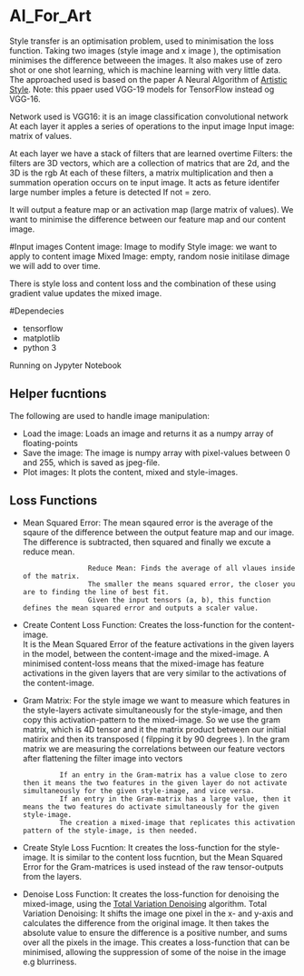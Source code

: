 # AI_For_Art

Style transfer is an optimisation problem, used to  minimisation the loss function. Taking two images (style image and x image ), the optimisation minimises the difference betweeen the images. It also makes use of zero shot or one shot learning, which is machine learning with very little data. 
The approached used is based on the paper A Neural Algorithm of [Artistic Style](https://arxiv.org/abs/1508.06576). Note: this ppaer used VGG-19 models for TensorFlow instead og VGG-16.


Network used is VGG16: it is an image classification convolutional network 
At each layer it apples a series of operations to the input image
Input image: matrix of values.

At each layer we have a stack of filters that are learned overtime
Filters: the filters are 3D vectors, which are a collection of matrics that are 2d, and the 3D is the rgb
At each of these filters, a matrix multiplication and then a summation operation occurs on te input image.
It acts as feture identifer
large number imples a feture is detected 
If not = zero.

It will output a feature map or an activation map (large matrix of values). We want to minimise the difference between our feature map and our content image.

#Input images
Content image: Image to modify 
Style image: we want to apply to content image
Mixed Image: empty, random nosie initilase dimage we will add to over time.

There is style loss and content loss and the combination of these using gradient value updates the mixed image.


#Dependecies 

- tensorflow
- matplotlib
- python 3

Running on Jypyter Notebook 
 

## Helper fucntions 
The following are used to handle image manipulation:

- Load the image: Loads an image and returns it as a numpy array of floating-points
- Save the image: The image is  numpy array with pixel-values between 0 and 255, which is saved as jpeg-file.
- Plot images: It plots the content, mixed and style-images.

## Loss Functions 

  - Mean Squared Error: The mean sqaured error is the average of the sqaure of the difference between the output feature map and our image.
                        The difference is subtracted, then squared and finally we excute a reduce mean.
                           
                        Reduce Mean: Finds the average of all vlaues inside of the matrix.
                        The smaller the means squared error, the closer you are to finding the line of best fit.
                        Given the input tensors (a, b), this function defines the mean squared error and outputs a scaler value.
    
  - Create Content Loss Function: Creates the loss-function for the content-image.  
                                    It is the Mean Squared Error of the feature activations in the given layers in the model, between the content-image and the mixed-image. 
                                    A minimised content-loss means that the mixed-image has feature activations in the given layers that are very similar to the activations of the content-image.
   
   - Gram Matrix: For the style image we want to measure which features in the style-layers activate simultaneously for the style-image, and then copy this activation-pattern to the mixed-image.
                  So we use the gram matrix, which is 4D tensor and it the matrix product between our initial matirix and then its transposed ( filpping it by 90 degrees ).
                  In the gram matrix we are measuring the correlations between our feature vectors after flattening the filter image into vectors
                  
                  If an entry in the Gram-matrix has a value close to zero then it means the two features in the given layer do not activate simultaneously for the given style-image, and vice versa.
                  If an entry in the Gram-matrix has a large value, then it means the two features do activate simultaneously for the given style-image. 
                  The creation a mixed-image that replicates this activation pattern of the style-image, is then needed.
             
   - Create Style Loss Fucntion: It creates the loss-function for the style-image. 
                                 It is similar to the content loss fucntion, but the Mean Squared Error for the Gram-matrices is used instead of the raw tensor-outputs from the layers.
                                
                                
   - Denoise Loss Function: It creates the loss-function for denoising the mixed-image, using the  [Total Variation Denoising](https://en.wikipedia.org/wiki/Total_variation_denoising) algorithm.
                            Total Variation Denoising: It shifts the image one pixel in the x- and y-axis and calculates the difference from the original image. 
                                                      It then takes the absolute value to ensure the difference is a positive number, and sums over all the pixels in the image. 
                            This creates a loss-function that can be minimised, allowing the suppression of some of the noise in the image e.g blurriness.
                           
  
                            
   
   
     
